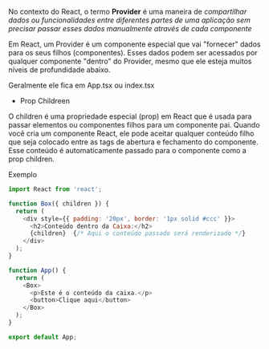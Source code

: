 No contexto do React, o termo **Provider** é uma maneira de *compartilhar dados ou funcionalidades entre diferentes partes de uma aplicação sem precisar passar esses dados manualmente através de cada componente*

Em React, um Provider é um componente especial que vai "fornecer" dados para os seus filhos (componentes). Esses dados podem ser acessados por qualquer componente "dentro" do Provider, mesmo que ele esteja muitos níveis de profundidade abaixo.

Geralmente ele fica em App.tsx ou index.tsx

- Prop Childreen

O children é uma propriedade especial (prop) em React que é usada para passar elementos ou componentes filhos para um componente pai. Quando você cria um componente React, ele pode aceitar qualquer conteúdo filho que seja colocado entre as tags de abertura e fechamento do componente. Esse conteúdo é automaticamente passado para o componente como a prop children.

Exemplo

```javascript
import React from 'react';

function Box({ children }) {
  return (
    <div style={{ padding: '20px', border: '1px solid #ccc' }}>
      <h2>Conteúdo dentro da Caixa:</h2>
      {children}  {/* Aqui o conteúdo passado será renderizado */}
    </div>
  );
}

function App() {
  return (
    <Box>
      <p>Este é o conteúdo da caixa.</p>
      <button>Clique aqui</button>
    </Box>
  );
}

export default App;

```



